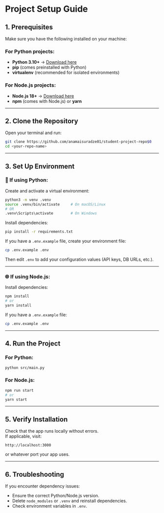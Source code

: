 # Project Setup Guide

## 1. Prerequisites
Make sure you have the following installed on your machine:

### For Python projects:
- **Python 3.10+** → [Download here](https://www.python.org/downloads/)
- **pip** (comes preinstalled with Python)
- **virtualenv** (recommended for isolated environments)

### For Node.js projects:
- **Node.js 18+** → [Download here](https://nodejs.org/)
- **npm** (comes with Node.js) or **yarn**

---

## 2. Clone the Repository
Open your terminal and run:
```bash
git clone https://github.com/anamaisuradze01/student-project-repo$0
cd <your-repo-name>
```

---

## 3. Set Up Environment

### 🐍 If using Python:
Create and activate a virtual environment:
```bash
python3 -m venv .venv
source .venv/bin/activate     # On macOS/Linux
# OR
.venv\Scripts\activate        # On Windows
```

Install dependencies:
```bash
pip install -r requirements.txt
```

If you have a `.env.example` file, create your environment file:
```bash
cp .env.example .env
```
Then edit `.env` to add your configuration values (API keys, DB URLs, etc.).

---

### 🌐 If using Node.js:
Install dependencies:
```bash
npm install
# or
yarn install
```

If you have a `.env.example` file:
```bash
cp .env.example .env
```

---

## 4. Run the Project

### For Python:
```bash
python src/main.py
```

### For Node.js:
```bash
npm run start
# or
yarn start
```

---

## 5. Verify Installation
Check that the app runs locally without errors.  
If applicable, visit:
```
http://localhost:3000
```
or whatever port your app uses.

---

## 6. Troubleshooting
If you encounter dependency issues:
- Ensure the correct Python/Node.js version.
- Delete `node_modules` or `.venv` and reinstall dependencies.
- Check environment variables in `.env`.
